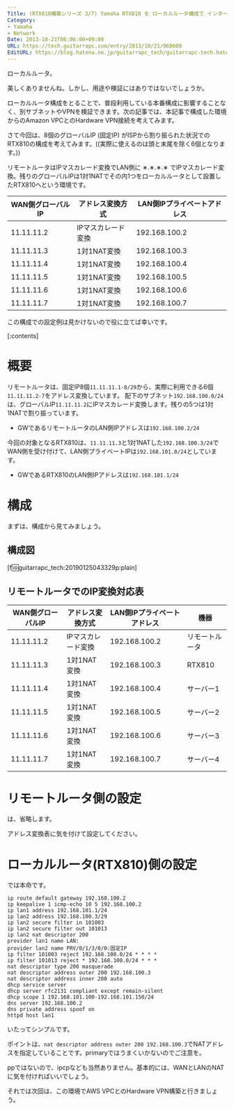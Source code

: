 ```yaml
---
Title: (RTX810構築シリーズ 3/7) Yamaha RTX810 を ローカルルータ構成で インターネット接続してみよう (グローバルIPの1対1NAT環境)
Category:
- Yamaha
- Network
Date: 2013-10-21T06:06:00+09:00
URL: https://tech.guitarrapc.com/entry/2013/10/21/060600
EditURL: https://blog.hatena.ne.jp/guitarrapc_tech/guitarrapc-tech.hatenablog.com/atom/entry/12921228815711165240
---
```


ローカルルータ。

美しくありませんね。しかし、用途や検証にはありではないでしょうか。

ローカルルータ構成をとることで、普段利用している本番構成に影響することなく、別サブネットやVPNを検証できます。次の記事では、本記事で構成した環境からのAmazon VPCとのHardware VPN接続を考えてみます。

さて今回は、8個のグローバルIP (固定IP) がISPから割り振られた状況でのRTX810の構成を考えてみます。((実際に使えるのは頭と末尾を除く6個となります。))

リモートルータはIPマスカレード変換でLAN側に &lowast;.&lowast;.&lowast;.&lowast; でIPマスカレード変換。残りのグローバルIPは1対1NATでその内1つをローカルルータとして設置したRTX810へという環境です。

|WAN側グローバルIP|アドレス変換方式|LAN側IPプライベートアドレス|
|----|----|----|
|11.11.11.2|IPマスカレード変換|192.168.100.2|
|11.11.11.3|1対1NAT変換|192.168.100.3|
|11.11.11.4|1対1NAT変換|192.168.100.4|
|11.11.11.5|1対1NAT変換|192.168.100.5|
|11.11.11.6|1対1NAT変換|192.168.100.6|
|11.11.11.7|1対1NAT変換|192.168.100.7|

この構成での設定例は見かけないので役に立てば幸いです。


[:contents]

# 概要

リモートルータは、固定IP8個```11.11.11.1-8/29```から、実際に利用できる6個```11.11.11.2-7```をアドレス変換しています。
配下のサブネット```192.168.100.0/24```は、グローバルIP```11.11.11.2```にIPマスカレード変換します。残りの5つは1対1NATで割り振っています。

- GWであるリモートルータのLAN側IPアドレスは```192.168.100.2/24```

今回の対象となるRTX810は、```11.11.11.3```と1対1NATした```192.168.100.3/24```でWAN側を受け付けて、LAN側プライベートIPは```192.168.101.0/24```としています。

- GWであるRTX810のLAN側IPアドレスは```192.168.101.1/24```

# 構成

まずは、構成から見てみましょう。

## 構成図

[f:id:guitarrapc_tech:20190125043329p:plain]

## リモートルータでのIP変換対応表

|WAN側グローバルIP|アドレス変換方式|LAN側IPプライベートアドレス|機器|
|----|----|----|----|
|11.11.11.2|IPマスカレード変換|192.168.100.2|リモートルータ|
|11.11.11.3|1対1NAT変換|192.168.100.3|RTX810|
|11.11.11.4|1対1NAT変換|192.168.100.4|サーバー1|
|11.11.11.5|1対1NAT変換|192.168.100.5|サーバー2|
|11.11.11.6|1対1NAT変換|192.168.100.6|サーバー3|
|11.11.11.7|1対1NAT変換|192.168.100.7|サーバー4|


# リモートルータ側の設定

は、省略します。

アドレス変換表に気を付けて設定してください。


# ローカルルータ(RTX810)側の設定

では本命です。

```
ip route default gateway 192.168.100.2
ip keepalive 1 icmp-echo 10 5 192.168.100.2
ip lan1 address 192.168.101.1/24
ip lan2 address 192.168.100.3/29
ip lan2 secure filter in 101003
ip lan2 secure filter out 101013
ip lan2 nat descriptor 200
provider lan1 name LAN:
provider lan2 name PRV/0/1/3/0/0:固定IP
ip filter 101003 reject 192.168.100.0/24 * * * *
ip filter 101013 reject * 192.168.100.0/24 * * *
nat descriptor type 200 masquerade
nat descriptor address outer 200 192.168.100.3
nat descriptor address inner 200 auto
dhcp service server
dhcp server rfc2131 compliant except remain-silent
dhcp scope 1 192.168.101.100-192.168.101.150/24
dns server 192.168.100.2
dns private address spoof on
httpd host lan1
```

いたってシンプルです。

ポイントは、```nat descriptor address outer 200 192.168.100.3```でNATアドレスを指定していることです。primaryではうまくいかないのでご注意を。

ppではないので、ipcpなども当然ありません。基本的には、WANとLANのNATに気を付ければいいでしょう。

それでは次回は、この環境でAWS VPCとのHardware VPN構築と行きましょう。
